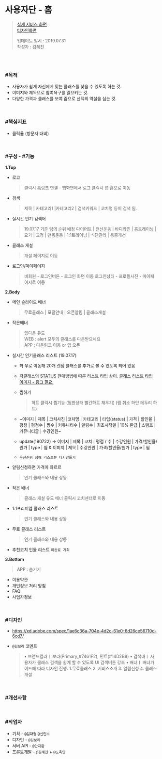 # 사용자단 - 홈 

> [실제 서비스 화면](www.modooclass.net)  
> [디자인화면](https://xd.adobe.com/spec/1ae6c36a-704e-4d2c-61e0-6d26ce56710d-6cd7/) 
>
> 업데이트 일시 : 2019.07.31  
> 작성자 : 김혜진

<br><br>

### #목적

- 사용자가 쉽게 자신에게 맞는 클래스를 찾을 수 있도록 하는 것. 
- 이미지와 제목으로 참여욕구를 일으키는 것.
- 다양한 가격과 클래스를 보여 줌으로 선택의 역설을 심는 것. 

<br>

### #핵심지표

- 클릭율 (방문자 대비)

<br>

### #구성 - #기능

**1.Top**  

- 로고  
	> 클릭시 홈링크 연결 - 앱화면에서 로그 클릭시 앱 홈으로 이동

- 검색  
	> 제목 | 카테고리1 |카테고리2 | 검색키워드 | 코치명 등이 검색 됨.

- 실시간 인기 검색어  
	> 19.07.17 기준 임의 순위 배정
	> 다이어트 | 전신운동 | 바디라인 | 홈트레이닝 | 요가 |
	> 교정 | 맨몸운동 | 1:1트레이닝 | 식단관리 | 통증개선

- 클래스 개설  
	> 개설 페이지로 이동

- 로그인/마이페이지 
	> 비회원 - 로그인버튼 - 로그인 화면 이동 
	> 로그인상태 - 프로필사진 - 마이페이지로 이동

**2.Body**  
- 메인 슬라이드 배너  
	> 무료클래스 | 모클안내 | 오픈알림 | 클래스개설

- 작은배너  
	> 앱다운 유도  
	> WEB : alert 모두의 클래스를 다운받으세요  
	> APP : 다운링크 이동 or 앱 오픈
   
- 실시간 인기클래스 리스트 (19.07.17)  
   - 좌 우로 이동해 20개 랜덤 클래스를 추가로 볼 수 있도록 되어 있음
   - 각클래스의  [STATUS](config/) 판매방법에 따른 리스트 타입 상이. [클래스 리스트 타입 이미지 - 링크 필요. ]()

   - 찜하기  
     > 하트 클릭시 찜기능 (찜한상태 빨간하트 채우기) (찜 취소 하얀 테두리 하트)
     
   - ~이미지 | 제목 | 코치사진 |코치명 | 카테고리 | 타입(status) | 가격 | 할인율 | 평점 | 평점수 | 찜수 | 커뮤니티수 | 알림수 | 최초시작일 | 10% 환급 | 스탬프 | 커뮤니티글 | 수강인원~

   - update(190722) -> 이미지 | 제목 | 코치 | 평점 / 수 | 수강인원 | 가격/할인율/원가 | type | 찜 & 이미지 | 제목 | 수강인원 | 가격/할인율/원가 | type | 찜

   - `우선순위 정해 리스트뷰 다시만들기`

     

- 알림신청하면 가격이 와르르  
	> 인기 클래스와 내용 상동

- 작은 배너
   > 클래스 개설 유도 배너
   > 클릭시 코치센터로 이동
   
- 1:1프리미엄 클래스 리스트
	> 인기 클래스와 내용 상동
   
- 무료 클래스 리스트  
	> 인기 클래스와 내용 상동

- 추천코치 인물 리스트 `미완료 기획`

**3.Bottom**
> APP : 숨기기  

- 이용약관
- 개인정보 처리 방침
- FAQ
- 사업자정보

<br>

### #디자인

- https://xd.adobe.com/spec/1ae6c36a-704e-4d2c-61e0-6d26ce56710d-6cd7/

- `@김보라`  코멘트

  > • 브랜드컬러ㅣ 보라(Primary_#7461F2), 민트(#14D2B8)
  > • 검색바ㅣ 사용자가 클래스 검색을 쉽게 할 수 있도록 UI 검색버튼 강조
  > • 배너ㅣ 배너가이드에 따라 디자인 진행.  1.무료클래스 2. 서비스소개 3. 알림신청 4. 클래스개설
  
<br>

### #개선사항

<br>

### #작업자

- 기획 - `@김대형` `@신민수`
- 디자인 - `@김보라`
- 서버 API - `@안지환`
- 프론트개발 - `@김혜진`  + `@노육민`


